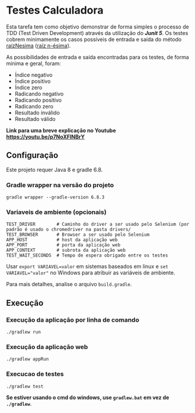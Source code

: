 # Testes Calculadora
Esta tarefa tem como objetivo demonstrar de forma simples o processo de TDD
(Test Driven Development) através da utilização do _**Junit 5**_. Os testes
cobrem minimamente os casos possíveis de entrada e saída do método
[raízNesima](app/src/main/java/calculadora/Calculadora.java#L14)
([raíz n-ésima](https://en.wikipedia.org/wiki/Nth_root)).

As possibilidades de entrada e saída encontradas para os testes, de forma
mínima e geral, foram:

* Índice    negativo
* Índice    positivo
* Índice    zero
* Radicando negativo
* Radicando positivo
* Radicando zero
* Resultado inválido
* Resultado válido

**Link para uma breve explicação no Youtube https://youtu.be/p7NoXFlNBrY**

## Configuração

Este projeto requer Java 8 e gradle 6.8.

### Gradle wrapper na versão do projeto

```shell
gradle wrapper --gradle-version 6.8.3
```

### Variaveis de ambiente (opcionais)

```
TEST_DRIVER        # Caminho do driver a ser usado pelo Selenium (por padrão é usado o chromedriver na pasta drivers/
TEST_BROWSER       # Browser a ser usado pelo Selenium
APP_HOST           # host da aplicação web
APP_PORT           # porta da aplicação web
APP_CONTEXT        # subrota da aplicação web
TEST_WAIT_SECONDS  # Tempo de espera obrigado entre os testes
```

Usar `export VARIAVEL=valor` em sistemas baseados em linux e `set VARIAVEL="valor"` no Windows para atribuir
as variáveis de ambiente.

Para mais detalhes, analise o arquivo `build.gradle`.

## Execução

### Execução da aplicação por linha de comando

```shell
./gradlew run
```

### Execução da aplicação web

```shell
./gradlew appRun
```

### Execucao de testes

```shell
./gradlew test
```

**Se estiver usando o cmd do windows, use `gradlew.bat` em vez de `./gradlew`**.
